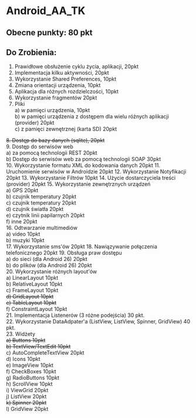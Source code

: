 # Android_AA_TK

## Obecne punkty: 80 pkt

## Do Zrobienia:


1. Prawidłowe obsłużenie cyklu życia, aplikacji, 20pkt
2. Implementacja kilku aktywności, 20pkt
3. Wykorzystanie Shared Preferences, 10pkt
4. Zmiana orientacji urządzenia, 10pkt
5. Aplikacja dla różnych rozdzielczości, 10pkt
6. Wykorzystanie fragmentów 20pkt
7. Pliki  
a) w pamięci urządzenia, 10pkt  
b) w pamięci urządzenia z dostępem dla wielu różnych aplikacji (provider) 20pkt  
c) z pamięci zewnętrznej (karta SD) 20pkt  

~~8. Dostęp do bazy danych (sqlite), 20pkt~~  
9. Dostęp do serwisów web  
a) za pomocą technologii REST 20pkt  
b) Dostęp do serwisów web za pomocą technologii SOAP 30pkt  
10. Wykorzystanie formatu XML do kodowania danych 20pkt
11. Uruchomienie serwisów w Androidzie 20pkt
12. Wykorzystanie Notyfikacji 20pkt
13. Wykorzystanie Filtrów 10pkt
14. Użycie dostarczyciela treści (provider) 20pkt
15. Wykorzystanie zewnętrznych urządzeń  
a) GPS 20pkt  
b) czujnik temperatury 20pkt  
c) czujnik temperatury 20pkt  
d) czujnik światła 20pkt  
e) czytnik linii papilarnych 20pkt  
f) inne 20pkt  
16. Odtwarzanie multimediów  
a) video 10pkt  
b) muzyki 10pkt  
17. Wykorzystanie sms'ów 20pkt
18. Nawiązywanie połączenia telefonicznego 20pkt
19. Obsługa praw dostępu  
a) do sieci (dla Android 26) 20pkt  
b) do plików (dla Android 26) 20pkt  
20. Wykorzystanie różnych layout'ów  
a) LinearLayout 10pkt  
b) RelativeLayout 10pkt  
c) FrameLayout 10pkt  
~~d) GridLayout 10pkt~~  
~~e) TableLayout 10pkt~~  
f) ConstraintLayout 10pkt  
21. Implementacja Listenerów (3 różne podejścia) 30 pkt.  
22. Wykorzystanie DataAdpater'a (ListView, ListView, Spinner, GridView) 40 pkt.  
23. Widżety  
~~a) Buttons 10pkt~~  
~~b) TextView/TextEdit 10pkt~~  
c) AutoCompleteTextView 20pkt  
d) Icons 10pkt  
e) ImageView 10pkt  
f) CheckBoxes 10pkt  
g) RadioButtons 10pkt  
h) ScrollView 10pkt  
i) ViewGrid 20pkt  
j) ListView 20pkt  
~~k) Spinner 20pkt~~  
l) GridView 20pkt  
